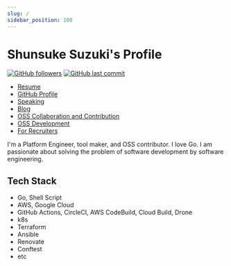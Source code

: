 ```yaml
---
slug: /
sidebar_position: 100
---
```


# Shunsuke Suzuki's Profile

[![GitHub followers](https://img.shields.io/github/followers/suzuki-shunsuke.svg?style=social&label=Follow&maxAge=2592000)](https://github.com/suzuki-shunsuke?tab=followers) [![GitHub last commit](https://img.shields.io/github/last-commit/suzuki-shunsuke/profile.svg)](https://github.com/suzuki-shunsuke/profile)

- [Resume](https://github.com/suzuki-shunsuke/resume)
- [GitHub Profile](https://github.com/suzuki-shunsuke)
- [Speaking](speaking.md)
- [Blog](blog.md)
- [OSS Collaboration and Contribution](oss-contribution.md)
- [OSS Development](oss-development.md)
- [For Recruiters](for-recruiter.md)

I'm a Platform Engineer, tool maker, and OSS contributor. I love Go.
I am passionate about solving the problem of software development by software engineering.

## Tech Stack

- Go, Shell Script
- AWS, Google Cloud
- GitHub Actions, CircleCI, AWS CodeBuild, Cloud Build, Drone
- k8s
- Terraform
- Ansible
- Renovate
- Conftest
- etc

